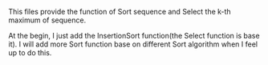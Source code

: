 This files provide the function of Sort sequence and Select the k-th maximum of
sequence.

At the begin, I just add the InsertionSort function(the Select function is base
it). I will add more Sort function base on different Sort algorithm when I feel 
up to do this.